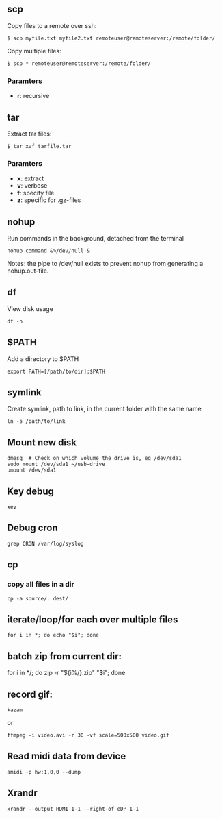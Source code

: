 ## scp

Copy files to a remote over ssh:

```console
$ scp myfile.txt myfile2.txt remoteuser@remoteserver:/remote/folder/
```

Copy multiple files:

```console
$ scp * remoteuser@remoteserver:/remote/folder/
```

### Paramters

- **r**: recursive

## tar

Extract tar files:


```console
$ tar xvf tarfile.tar
```

### Paramters

- **x**: extract
- **v**: verbose
- **f**: specify file
- **z**: specific for .gz-files

## nohup

Run commands in the background, detached from the terminal

```console
nohup command &>/dev/null &
```

Notes: the pipe to /dev/null exists to prevent nohup from generating a nohup.out-file.


## df

View disk usage

```console
df -h
```

## $PATH

Add a directory to $PATH
```console
export PATH=[/path/to/dir]:$PATH
```

## symlink

Create symlink, path to link, in the current folder with the same name
```console
ln -s /path/to/link
```

## Mount new disk
```console
dmesg  # Check on which volume the drive is, eg /dev/sda1
sudo mount /dev/sda1 ~/usb-drive
umount /dev/sda1
```

## Key debug
```console
xev
```

## Debug cron

```console
grep CRON /var/log/syslog
```
## cp

### copy all files in a dir
```console
cp -a source/. dest/
```

## iterate/loop/for each over multiple files
```console
for i in *; do echo "$i"; done
```

## batch zip from current dir:

for i in */; do zip -r "${i%/}.zip" "$i"; done

## record gif:
```console
kazam
```
or
```console
ffmpeg -i video.avi -r 30 -vf scale=500x500 video.gif
```

## Read midi data from device
```console
amidi -p hw:1,0,0 --dump
```

## Xrandr
```console
xrandr --output HDMI-1-1 --right-of eDP-1-1
```
